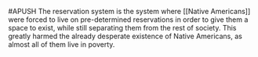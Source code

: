 #APUSH 
The reservation system is the system where [[Native Americans]] were forced to live on pre-determined reservations in order to give them a space to exist, while still separating them from the rest of society. This greatly harmed the already desperate existence of Native Americans, as almost all of them live in poverty.